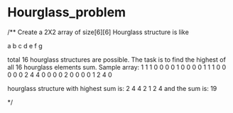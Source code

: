 # Hourglass_problem
/**
Create a 2X2 array of size[6][6]
Hourglass structure is like

a b c
  d
e f g

total 16 hourglass structures are possible.
The task is to find the highest of all 16 hourglass elements sum.
Sample array:
1 1 1 0 0 0
0 1 0 0 0 0
1 1 1 0 0 0
0 0 2 4 4 0
0 0 0 2 0 0
0 0 1 2 4 0

hourglass structure with highest sum is:
2 4 4
  2
1 2 4
and the sum is: 19

*/


